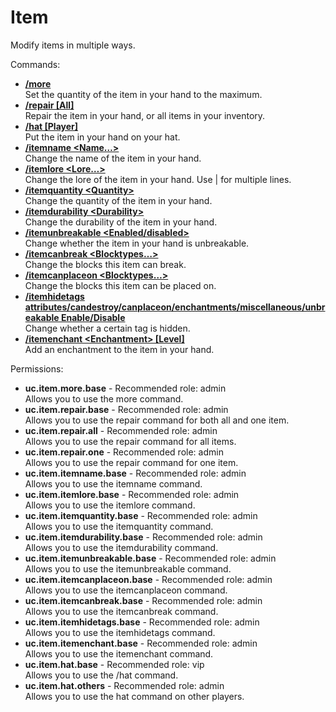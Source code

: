 Item
====
Modify items in multiple ways.

Commands: <br>
* **[/more](../commands/more.md)**<br>Set the quantity of the item in your hand to the maximum.
* **[/repair \[All\]](../commands/repair.md)**<br>Repair the item in your hand, or all items in your inventory.
* **[/hat \[Player\]](../commands/hat.md)**<br>Put the item in your hand on your hat.
* **[/itemname \<Name…\>](../commands/itemname.md)**<br>Change the name of the item in your hand.
* **[/itemlore \<Lore…\>](../commands/itemlore.md)**<br>Change the lore of the item in your hand. Use | for multiple lines.
* **[/itemquantity \<Quantity\>](../commands/itemquantity.md)**<br>Change the quantity of the item in your hand.
* **[/itemdurability \<Durability\>](../commands/itemdurability.md)**<br>Change the durability of the item in your hand.
* **[/itemunbreakable \<Enabled/disabled\>](../commands/itemunbreakable.md)**<br>Change whether the item in your hand is unbreakable.
* **[/itemcanbreak \<Blocktypes…\>](../commands/itemcanbreak.md)**<br>Change the blocks this item can break.
* **[/itemcanplaceon \<Blocktypes…\>](../commands/itemcanplaceon.md)**<br>Change the blocks this item can be placed on.
* **[/itemhidetags attributes/candestroy/canplaceon/enchantments/miscellaneous/unbreakable Enable/Disable](../commands/itemhidetags.md)**<br>Change whether a certain tag is hidden.
* **[/itemenchant \<Enchantment\> \[Level\]](../commands/itemenchant.md)**<br>Add an enchantment to the item in your hand.

Permissions: <br>
* **uc.item.more.base** - Recommended role: admin<br>Allows you to use the more command.
* **uc.item.repair.base** - Recommended role: admin<br>Allows you to use the repair command for both all and one item.
* **uc.item.repair.all** - Recommended role: admin<br>Allows you to use the repair command for all items.
* **uc.item.repair.one** - Recommended role: admin<br>Allows you to use the repair command for one item.
* **uc.item.itemname.base** - Recommended role: admin<br>Allows you to use the itemname command.
* **uc.item.itemlore.base** - Recommended role: admin<br>Allows you to use the itemlore command.
* **uc.item.itemquantity.base** - Recommended role: admin<br>Allows you to use the itemquantity command.
* **uc.item.itemdurability.base** - Recommended role: admin<br>Allows you to use the itemdurability command.
* **uc.item.itemunbreakable.base** - Recommended role: admin<br>Allows you to use the itemunbreakable command.
* **uc.item.itemcanplaceon.base** - Recommended role: admin<br>Allows you to use the itemcanplaceon command.
* **uc.item.itemcanbreak.base** - Recommended role: admin<br>Allows you to use the itemcanbreak command.
* **uc.item.itemhidetags.base** - Recommended role: admin<br>Allows you to use the itemhidetags command.
* **uc.item.itemenchant.base** - Recommended role: admin<br>Allows you to use the itemenchant command.
* **uc.item.hat.base** - Recommended role: vip<br>Allows you to use the /hat command.
* **uc.item.hat.others** - Recommended role: admin<br>Allows you to use the hat command on other players.
